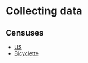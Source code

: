 # Collecting data

## Censuses

- [US](https://github.com/BetaNYC/Bike-Share-Data-Best-Practices/wiki/Bike-Share-Data-Systems)
- [Bicyclette](https://github.com/n-b/Bicyclette/blob/master/Cities.md)
